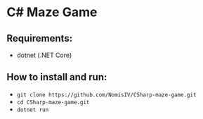# C# Maze Game

## Requirements:

- dotnet (.NET Core)

## How to install and run:

- `git clone https://github.com/NomisIV/CSharp-maze-game.git`
- `cd CSharp-maze-game.git`
- `dotnet run`
